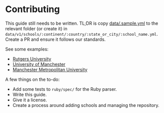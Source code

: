 # Contributing

This guide still needs to be written. TL;DR is copy [data/.sample.yml](data/.sample.yml) to the relevant folder (or create it) in `data/v1/schools/:continent/:country/:state_or_city/:school_name.yml`. Create a PR and ensure it follows our standards.

See some examples:
- [Rutgers University](data/v1/schools/north-america/united-states/new-jersey/rutgers-university.yml)
- [University of Manchester](data/v1/schools/europe/united-kingdom/england/university-of-manchester.yml)
- [Manchester Metropolitan University](data/v1/schools/europe/united-kingdom/england/manchester-metropolitan-university.yml)

A few things on the to-do:

- Add some tests to `ruby/spec/` for the Ruby parser.
- Write this guide.
- Give it a license.
- Create a process around adding schools and managing the repository.